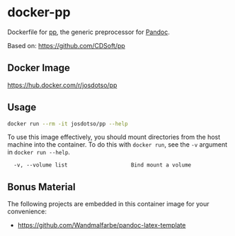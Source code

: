 # docker-pp

Dockerfile for [pp](https://github.com/CDSoft/pp), the generic preprocessor for [Pandoc](https://www.pandoc.org/).

Based on: https://github.com/CDSoft/pp

## Docker Image

https://hub.docker.com/r/josdotso/pp

## Usage

```bash
docker run --rm -it josdotso/pp --help
```

To use this image effectively, you should mount directories from the host machine into the container. To do this with `docker run`, see the `-v` argument in `docker run --help`.

```
  -v, --volume list                    Bind mount a volume
```

## Bonus Material

The following projects are embedded in this container image for your convenience:

* https://github.com/Wandmalfarbe/pandoc-latex-template
